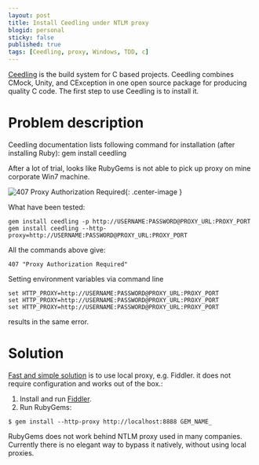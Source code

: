 ```yaml
---
layout: post
title: Install Ceedling under NTLM proxy
blogid: personal
sticky: false
published: true
tags: [Ceedling, proxy, Windows, TDD, c]
---
```

[Ceedling](http://www.throwtheswitch.org/ceedling) is the build system for C based projects. Ceedling combines CMock, Unity, and CException in one open source package for producing quality C code.
The first step to use Ceedling is to install it.


# Problem description

Ceedling documentation lists following command for installation (after installing Ruby):
gem install ceedling

After a lot of trial, looks like RubyGems is not able to pick up proxy on mine corporate Win7 machine.

![407 Proxy Authorization Required]({{"/images/img/2019-08-01/407_error.png"|relative_url}}){: .center-image }

What have been tested:
````
gem install ceedling -p http://USERNAME:PASSWORD@PROXY_URL:PROXY_PORT
gem install ceedling --http-proxy=http://USERNAME:PASSWORD@PROXY_URL:PROXY_PORT
````
All the commands above give:
````
407 "Proxy Authorization Required"
````

Setting environment variables via command line
````
set HTTP_PROXY=http://USERNAME:PASSWORD@PROXY_URL:PROXY_PORT
set HTTP_PROXY=http://USERNAME:PASSWORD@PROXY_URL:PROXY_PORT
set HTTP_PROXY=http://USERNAME:PASSWORD@PROXY_URL:PROXY_PORT
````
results in the same error.

# Solution

[Fast and simple solution](https://stackoverflow.com/questions/4418/how-do-i-update-ruby-gems-from-behind-a-proxy-isa-ntlm/4431) is to use local proxy, e.g. Fiddler. it does not require configuration and works out of the box.:  
1. Install and run [Fiddler](www.fiddler2.com).
2. Run RubyGems:
````
$ gem install --http-proxy http://localhost:8888 GEM_NAME_
````
RubyGems does not work behind NTLM proxy used in many companies. Currently there is no elegant way to bypass it natively, without using local proxies.

